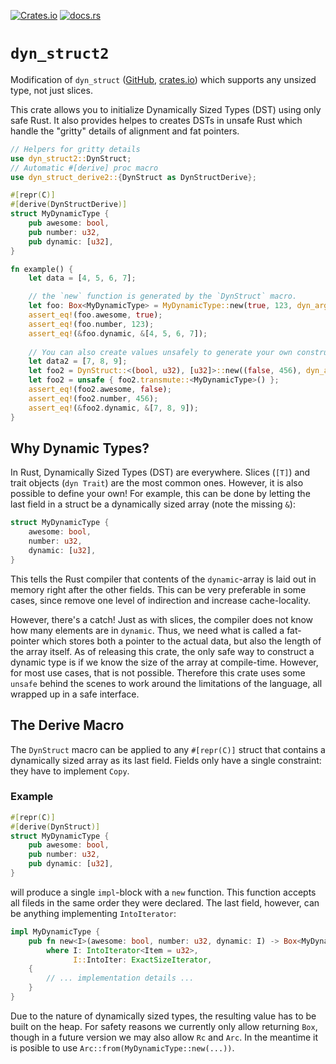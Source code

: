 [![Crates.io](https://img.shields.io/crates/v/dyn_struct2)](https://crates.io/crates/dyn_struct2)
[![docs.rs](https://img.shields.io/docsrs/dyn_struct2)](https://docs.rs/dyn_struct2)

# `dyn_struct2`

Modification of `dyn_struct` ([GitHub](https://github.com/nolanderc/dyn_struct), [crates.io](https://crates.io/crates/dyn_struct)) which supports any unsized type, not just slices. 

This crate allows you to initialize Dynamically Sized Types (DST) using only safe Rust. It also provides helpes to creates DSTs in unsafe Rust which handle the "gritty" details of alignment and fat pointers.

```rust
// Helpers for gritty details
use dyn_struct2::DynStruct;
// Automatic #[derive] proc macro
use dyn_struct_derive2::{DynStruct as DynStructDerive};

#[repr(C)]
#[derive(DynStructDerive)]
struct MyDynamicType {
    pub awesome: bool,
    pub number: u32,
    pub dynamic: [u32],
}

fn example() {
    let data = [4, 5, 6, 7];

    // the `new` function is generated by the `DynStruct` macro.
    let foo: Box<MyDynamicType> = MyDynamicType::new(true, 123, dyn_arg!(data));
    assert_eq!(foo.awesome, true);
    assert_eq!(foo.number, 123);
    assert_eq!(&foo.dynamic, &[4, 5, 6, 7]);
    
    // You can also create values unsafely to generate your own constructors, or if you don't like proc macros
    let data2 = [7, 8, 9];
    let foo2 = DynStruct::<(bool, u32), [u32]>::new((false, 456), dyn_arg!(data2));
    let foo2 = unsafe { foo2.transmute::<MyDynamicType>() };
    assert_eq!(foo2.awesome, false);
    assert_eq!(foo2.number, 456);
    assert_eq!(&foo2.dynamic, &[7, 8, 9]);
}
```


## Why Dynamic Types?

In Rust, Dynamically Sized Types (DST) are everywhere. Slices (`[T]`) and trait
objects (`dyn Trait`) are the most common ones. However, it is also possible
to define your own! For example, this can be done by letting the last field in a
struct be a dynamically sized array (note the missing `&`):

```rust
struct MyDynamicType {
    awesome: bool,
    number: u32,
    dynamic: [u32],
}
```

This tells the Rust compiler that contents of the `dynamic`-array is laid out in
memory right after the other fields. This can be very preferable in some cases,
since remove one level of indirection and increase cache-locality.

However, there's a catch! Just as with slices, the compiler does not know how
many elements are in `dynamic`. Thus, we need what is called a fat-pointer which
stores both a pointer to the actual data, but also the length of the array
itself. As of releasing this crate, the only safe way to construct a dynamic
type is if we know the size of the array at compile-time. However, for most use
cases, that is not possible. Therefore this crate uses some `unsafe` behind the
scenes to work around the limitations of the language, all wrapped up in a safe
interface.


## The Derive Macro

The `DynStruct` macro can be applied to any `#[repr(C)]` struct that contains a
dynamically sized array as its last field. Fields only have a single constraint:
they have to implement `Copy`.

### Example

```rust
#[repr(C)]
#[derive(DynStruct)]
struct MyDynamicType {
    pub awesome: bool,
    pub number: u32,
    pub dynamic: [u32],
}
```

will produce a single `impl`-block with a `new` function. This function accepts all fileds in
the same order they were declared. The last field, however, can be anything implementing
`IntoIterator`:

```rust
impl MyDynamicType {
    pub fn new<I>(awesome: bool, number: u32, dynamic: I) -> Box<MyDynamicType> 
        where I: IntoIterator<Item = u32>,
              I::IntoIter: ExactSizeIterator,
    {
        // ... implementation details ...
    }
}
```

Due to the nature of dynamically sized types, the resulting value has to be
built on the heap. For safety reasons we currently only allow returning `Box`,
though in a future version we may also allow `Rc` and `Arc`. In the meantime it
is posible to use `Arc::from(MyDynamicType::new(...))`.
